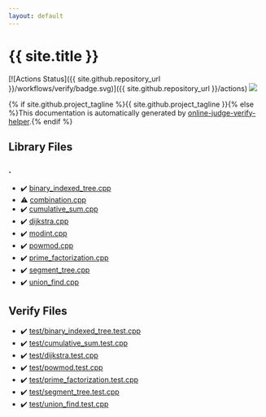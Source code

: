 ```yaml
---
layout: default
---
```


<!-- mathjax config similar to math.stackexchange -->
<script type="text/javascript" async
  src="https://cdnjs.cloudflare.com/ajax/libs/mathjax/2.7.5/MathJax.js?config=TeX-MML-AM_CHTML">
</script>
<script type="text/x-mathjax-config">
  MathJax.Hub.Config({
    TeX: { equationNumbers: { autoNumber: "AMS" }},
    tex2jax: {
      inlineMath: [ ['$','$'] ],
      processEscapes: true
    },
    "HTML-CSS": { matchFontHeight: false },
    displayAlign: "left",
    displayIndent: "2em"
  });
</script>

<script type="text/javascript" src="https://cdnjs.cloudflare.com/ajax/libs/jquery/3.4.1/jquery.min.js"></script>
<script src="https://cdn.jsdelivr.net/npm/jquery-balloon-js@1.1.2/jquery.balloon.min.js" integrity="sha256-ZEYs9VrgAeNuPvs15E39OsyOJaIkXEEt10fzxJ20+2I=" crossorigin="anonymous"></script>
<script type="text/javascript" src="assets/js/copy-button.js"></script>
<link rel="stylesheet" href="assets/css/copy-button.css" />


# {{ site.title }}

[![Actions Status]({{ site.github.repository_url }}/workflows/verify/badge.svg)]({{ site.github.repository_url }}/actions)
<a href="{{ site.github.repository_url }}"><img src="https://img.shields.io/github/last-commit/{{ site.github.owner_name }}/{{ site.github.repository_name }}" /></a>

{% if site.github.project_tagline %}{{ site.github.project_tagline }}{% else %}This documentation is automatically generated by <a href="https://github.com/kmyk/online-judge-verify-helper">online-judge-verify-helper</a>.{% endif %}

## Library Files

<div id="5058f1af8388633f609cadb75a75dc9d"></div>

### .

* :heavy_check_mark: <a href="library/binary_indexed_tree.cpp.html">binary_indexed_tree.cpp</a>
* :warning: <a href="library/combination.cpp.html">combination.cpp</a>
* :heavy_check_mark: <a href="library/cumulative_sum.cpp.html">cumulative_sum.cpp</a>
* :heavy_check_mark: <a href="library/dijkstra.cpp.html">dijkstra.cpp</a>
* :heavy_check_mark: <a href="library/modint.cpp.html">modint.cpp</a>
* :heavy_check_mark: <a href="library/powmod.cpp.html">powmod.cpp</a>
* :heavy_check_mark: <a href="library/prime_factorization.cpp.html">prime_factorization.cpp</a>
* :heavy_check_mark: <a href="library/segment_tree.cpp.html">segment_tree.cpp</a>
* :heavy_check_mark: <a href="library/union_find.cpp.html">union_find.cpp</a>


## Verify Files

* :heavy_check_mark: <a href="verify/test/binary_indexed_tree.test.cpp.html">test/binary_indexed_tree.test.cpp</a>
* :heavy_check_mark: <a href="verify/test/cumulative_sum.test.cpp.html">test/cumulative_sum.test.cpp</a>
* :heavy_check_mark: <a href="verify/test/dijkstra.test.cpp.html">test/dijkstra.test.cpp</a>
* :heavy_check_mark: <a href="verify/test/powmod.test.cpp.html">test/powmod.test.cpp</a>
* :heavy_check_mark: <a href="verify/test/prime_factorization.test.cpp.html">test/prime_factorization.test.cpp</a>
* :heavy_check_mark: <a href="verify/test/segment_tree.test.cpp.html">test/segment_tree.test.cpp</a>
* :heavy_check_mark: <a href="verify/test/union_find.test.cpp.html">test/union_find.test.cpp</a>


